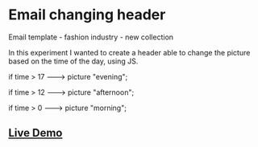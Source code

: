 # Email changing header
Email template - fashion industry - new collection

In this experiment I wanted to create a header able to change the picture based on the time of the day, using JS. 

if time > 17 ---> picture "evening";

if time > 12 ---> picture "afternoon";

if time > 0  ---> picture "morning";

## [Live Demo](https://codepen.io/SilviaGDT/full/ELBjNg/)
